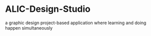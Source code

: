 # ALIC-Design-Studio
a graphic design project-based application where learning and doing happen simultaneously
